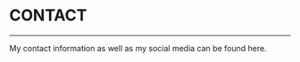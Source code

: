<html>
  
  <head>
  <style type="text/css">
    .center { text-align:center; }
  </style>
  </head>

<body>
<h1>CONTACT</h1>
<hr>
My contact information as well as my social media can be found here.

</body>
</html>
